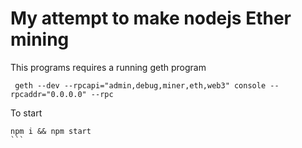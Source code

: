 # My attempt to make nodejs Ether mining #

This programs requires a running geth program

````
 geth --dev --rpcapi="admin,debug,miner,eth,web3" console --rpcaddr="0.0.0.0" --rpc
````

To start

````
npm i && npm start
```